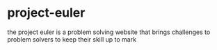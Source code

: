 # project-euler
the project euler is a problem solving website that brings challenges to problem solvers to keep their skill up to mark
